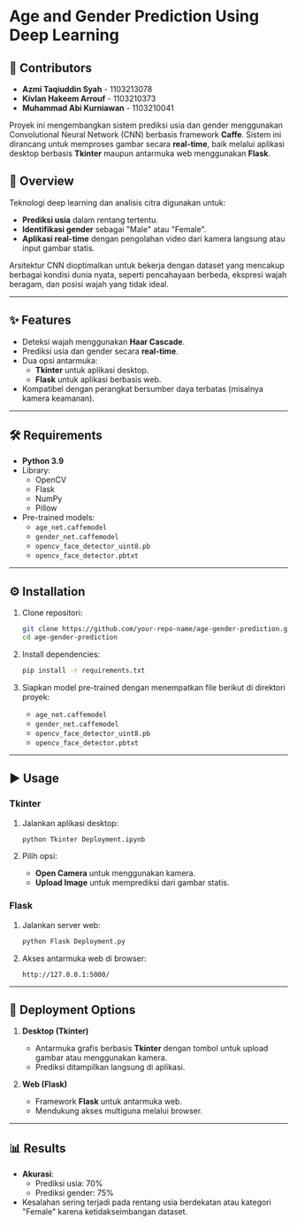# Age and Gender Prediction Using Deep Learning

## 👥 Contributors

- **Azmi Taqiuddin Syah** - 1103213078
- **Kivlan Hakeem Arrouf** - 1103210373
- **Muhammad Abi Kurniawan** - 1103210041

Proyek ini mengembangkan sistem prediksi usia dan gender menggunakan Convolutional Neural Network (CNN) berbasis framework **Caffe**. Sistem ini dirancang untuk memproses gambar secara **real-time**, baik melalui aplikasi desktop berbasis **Tkinter** maupun antarmuka web menggunakan **Flask**.


## 🌟 Overview

Teknologi deep learning dan analisis citra digunakan untuk:
- **Prediksi usia** dalam rentang tertentu.
- **Identifikasi gender** sebagai "Male" atau "Female".
- **Aplikasi real-time** dengan pengolahan video dari kamera langsung atau input gambar statis.

Arsitektur CNN dioptimalkan untuk bekerja dengan dataset yang mencakup berbagai kondisi dunia nyata, seperti pencahayaan berbeda, ekspresi wajah beragam, dan posisi wajah yang tidak ideal.

---

## ✨ Features

- Deteksi wajah menggunakan **Haar Cascade**.
- Prediksi usia dan gender secara **real-time**.
- Dua opsi antarmuka:
  - **Tkinter** untuk aplikasi desktop.
  - **Flask** untuk aplikasi berbasis web.
- Kompatibel dengan perangkat bersumber daya terbatas (misalnya kamera keamanan).

---

## 🛠 Requirements

- **Python 3.9**
- Library:
  - OpenCV
  - Flask
  - NumPy
  - Pillow
- Pre-trained models:
  - `age_net.caffemodel`
  - `gender_net.caffemodel`
  - `opencv_face_detector_uint8.pb`
  - `opencv_face_detector.pbtxt`

---

## ⚙️ Installation

1. Clone repositori:
   ```bash
   git clone https://github.com/your-repo-name/age-gender-prediction.git
   cd age-gender-prediction
   ```

2. Install dependencies:
   ```bash
   pip install -r requirements.txt
   ```

3. Siapkan model pre-trained dengan menempatkan file berikut di direktori proyek:
   - `age_net.caffemodel`
   - `gender_net.caffemodel`
   - `opencv_face_detector_uint8.pb`
   - `opencv_face_detector.pbtxt`

---

## ▶️ Usage

### **Tkinter**
1. Jalankan aplikasi desktop:
   ```bash
   python Tkinter Deployment.ipynb
   ```

2. Pilih opsi:
   - **Open Camera** untuk menggunakan kamera.
   - **Upload Image** untuk memprediksi dari gambar statis.

### **Flask**
1. Jalankan server web:
   ```bash
   python Flask Deployment.py
   ```

2. Akses antarmuka web di browser:
   ```
   http://127.0.0.1:5000/
   ```

---

## 🚀 Deployment Options

1. **Desktop (Tkinter)**
   - Antarmuka grafis berbasis **Tkinter** dengan tombol untuk upload gambar atau menggunakan kamera.
   - Prediksi ditampilkan langsung di aplikasi.

2. **Web (Flask)**
   - Framework **Flask** untuk antarmuka web.
   - Mendukung akses multiguna melalui browser.

---

## 📊 Results

- **Akurasi**:
  - Prediksi usia: 70%
  - Prediksi gender: 75%
- Kesalahan sering terjadi pada rentang usia berdekatan atau kategori "Female" karena ketidakseimbangan dataset.



